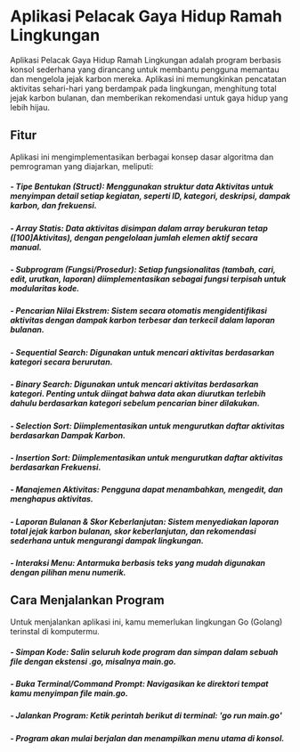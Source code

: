 # Aplikasi Pelacak Gaya Hidup Ramah Lingkungan

Aplikasi Pelacak Gaya Hidup Ramah Lingkungan adalah program berbasis konsol sederhana yang dirancang untuk membantu pengguna memantau dan mengelola jejak karbon mereka. Aplikasi ini memungkinkan pencatatan aktivitas sehari-hari yang berdampak pada lingkungan, menghitung total jejak karbon bulanan, dan memberikan rekomendasi untuk gaya hidup yang lebih hijau.

## Fitur

Aplikasi ini mengimplementasikan berbagai konsep dasar algoritma dan pemrograman yang diajarkan, meliputi:

##### - Tipe Bentukan (Struct): Menggunakan struktur data Aktivitas untuk menyimpan detail setiap kegiatan, seperti ID, kategori, deskripsi, dampak karbon, dan frekuensi.
##### - Array Statis: Data aktivitas disimpan dalam array berukuran tetap ([100]Aktivitas), dengan pengelolaan jumlah elemen aktif secara manual.
##### - Subprogram (Fungsi/Prosedur): Setiap fungsionalitas (tambah, cari, edit, urutkan, laporan) diimplementasikan sebagai fungsi terpisah untuk modularitas kode.
##### - Pencarian Nilai Ekstrem: Sistem secara otomatis mengidentifikasi aktivitas dengan dampak karbon terbesar dan terkecil dalam laporan bulanan.
##### - Sequential Search: Digunakan untuk mencari aktivitas berdasarkan kategori secara berurutan.
##### - Binary Search: Digunakan untuk mencari aktivitas berdasarkan kategori. Penting untuk diingat bahwa data akan diurutkan terlebih dahulu berdasarkan kategori sebelum pencarian biner dilakukan.
##### - Selection Sort: Diimplementasikan untuk mengurutkan daftar aktivitas berdasarkan Dampak Karbon.
##### - Insertion Sort: Diimplementasikan untuk mengurutkan daftar aktivitas berdasarkan Frekuensi.
##### - Manajemen Aktivitas: Pengguna dapat menambahkan, mengedit, dan menghapus aktivitas.
##### - Laporan Bulanan & Skor Keberlanjutan: Sistem menyediakan laporan total jejak karbon bulanan, skor keberlanjutan, dan rekomendasi sederhana untuk mengurangi dampak lingkungan.
##### - Interaksi Menu: Antarmuka berbasis teks yang mudah digunakan dengan pilihan menu numerik.

## Cara Menjalankan Program
Untuk menjalankan aplikasi ini, kamu memerlukan lingkungan Go (Golang) terinstal di komputermu.

##### - Simpan Kode: Salin seluruh kode program dan simpan dalam sebuah file dengan ekstensi .go, misalnya main.go.
##### - Buka Terminal/Command Prompt: Navigasikan ke direktori tempat kamu menyimpan file main.go.
##### - Jalankan Program: Ketik perintah berikut di terminal: 'go run main.go'
##### - Program akan mulai berjalan dan menampilkan menu utama di konsol.
